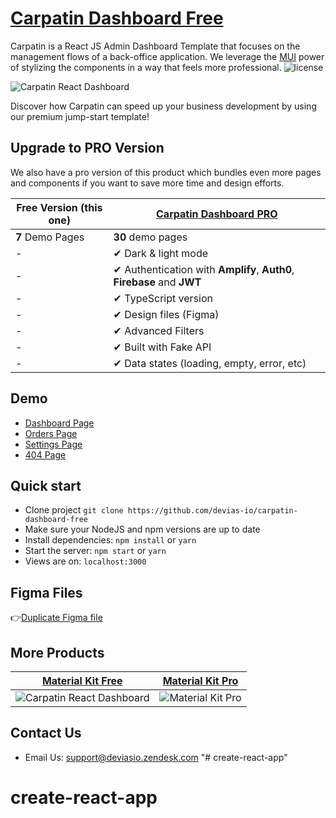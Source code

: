 # [Carpatin Dashboard Free](https://carpatin-dashboard-free.devias.io/)

Carpatin is a React JS Admin Dashboard Template that focuses on the management flows of a back-office application. We leverage the [MUI](https://mui.com/?ref=devias.io) power of stylizing the components in a way that feels more professional.
![license](https://img.shields.io/badge/license-MIT-blue.svg)

![Carpatin React Dashboard](https://github.com/devias-io/carpatin-dashboard-free/raw/main/public/assets/thumbnail.png)

Discover how Carpatin can speed up your business development by using our premium jump-start template!

## Upgrade to PRO Version

We also have a pro version of this product which bundles even more pages and components if you want to save more time and design efforts.

| Free Version (this one)  | [Carpatin Dashboard PRO](https://mui.com/store/items/carpatin-dashboard/) |
| ------------------------ | ------------------------------------------------------------ |
| **7** Demo Pages         | **30** demo pages
| -                        | ✔ Dark & light mode
| -                        | ✔ Authentication with **Amplify**, **Auth0**, **Firebase** and **JWT**  
| -                        | ✔ TypeScript version
| -                        | ✔ Design files (Figma)
| -                        | ✔ Advanced Filters
| -                        | ✔ Built with Fake API
| -                        | ✔ Data states (loading, empty, error, etc)

## Demo

- [Dashboard Page](https://carpatin-dashboard-free.devias.io)
- [Orders Page](https://carpatin-dashboard-free.devias.io/orders)
- [Settings Page](https://carpatin-dashboard-free.devias.io/settings)
- [404 Page](https://carpatin-dashboard-free.devias.io/404)

## Quick start

- Clone project `git clone https://github.com/devias-io/carpatin-dashboard-free`
- Make sure your NodeJS and npm versions are up to date
- Install dependencies: `npm install` or `yarn`
- Start the server: `npm start` or `yarn`
- Views are on: `localhost:3000`

## Figma Files

👉[Duplicate Figma file](https://www.figma.com/community/file/997881103880938459)

## More Products

| [Material Kit Free](https://github.com/devias-io/material-kit-react)      | [Material Kit Pro](https://mui.com/store/items/devias-kit-pro/) |
| ------------------------------------------------------------------------- | ------------------------------------------------------------ |
| ![Carpatin React Dashboard](https://cdn.devias.io/github-images/material-kit-free.png) | ![Material Kit Pro](https://cdn.devias.io/github-images/material-kit-pro.png)

## Contact Us

- Email Us: [support@deviasio.zendesk.com](mailto:support@deviasio.zendesk.com)
"# create-react-app" 
# create-react-app
